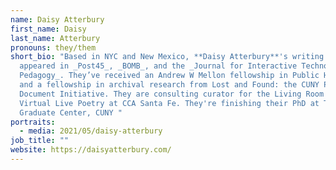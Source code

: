 ```yaml
---
name: Daisy Atterbury
first_name: Daisy
last_name: Atterbury
pronouns: they/them
short_bio: "Based in NYC and New Mexico, **Daisy Atterbury**'s writing has
  appeared in _Post45_, _BOMB_, and the _Journal for Interactive Technology and
  Pedagogy_. They’ve received an Andrew W Mellon fellowship in Public Humanities
  and a fellowship in archival research from Lost and Found: the CUNY Poetics
  Document Initiative. They are consulting curator for the Living Room Series of
  Virtual Live Poetry at CCA Santa Fe. They're finishing their PhD at The
  Graduate Center, CUNY "
portraits:
  - media: 2021/05/daisy-atterbury
job_title: ""
website: https://daisyatterbury.com/
---
```

